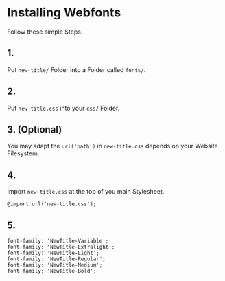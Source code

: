 # Installing Webfonts
Follow these simple Steps.

## 1.
Put `new-title/` Folder into a Folder called `fonts/`.

## 2.
Put `new-title.css` into your `css/` Folder.

## 3. (Optional)
You may adapt the `url('path')` in `new-title.css` depends on your Website Filesystem.

## 4.
Import `new-title.css` at the top of you main Stylesheet.

```
@import url('new-title.css');
```

## 5.


```
font-family: 'NewTitle-Variable';
font-family: 'NewTitle-Extralight';
font-family: 'NewTitle-Light';
font-family: 'NewTitle-Regular';
font-family: 'NewTitle-Medium';
font-family: 'NewTitle-Bold';
```


